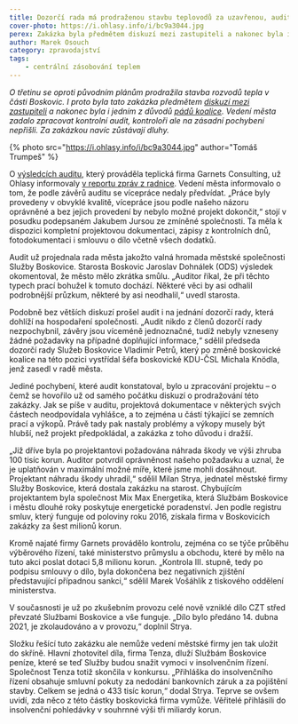 ```yaml
---
title: Dozorčí rada má prodraženou stavbu teplovodů za uzavřenou, audit zásadní pochybení nenašel
cover-photo: https://i.ohlasy.info/i/bc9a3044.jpg
perex: Zakázka byla předmětem diskuzí mezi zastupiteli a nakonec byla i jedním z důvodů pádů koalice.
author: Marek Osouch
category: zpravodajství
tags:
    - centrální zásobování teplem
---
```


*O třetinu se oproti původním plánům prodražila stavba rozvodů tepla v části Boskovic. I proto byla tato zakázka předmětem [diskuzí mezi zastupiteli](https://ohlasy.info/clanky/2020/12/zastupitelstvo.html) a nakonec byla i jedním z důvodů [pádů koalice](https://ohlasy.info/clanky/2021/03/pad-koalice.html). Vedení města zadalo zpracovat kontrolní audit, kontroloři ale na zásadní pochybení nepřišli. Za zakázkou navíc zůstávají dluhy.*

{% photo src="https://i.ohlasy.info/i/bc9a3044.jpg" author="Tomáš Trumpeš" %}

O [výsledcích auditu](https://data.ohlasy.info/2021/audit-czt.pdf), který prováděla teplická firma Garnets Consulting, už Ohlasy informovaly [v reportu zpráv z radnice](https://ohlasy.info/clanky/2021/05/z-radnice.html). Vedení města informovalo o tom, že podle závěrů auditu se vícepráce nedaly předvídat. „Práce byly provedeny v obvyklé kvalitě, vícepráce jsou podle našeho názoru oprávněné a bez jejich provedení by nebylo možné projekt dokončit,“ stojí v posudku podepsaném Jakubem Jursou ze zmíněné společnosti. Ta měla k dispozici kompletní projektovou dokumentaci, zápisy z kontrolních dnů, fotodokumentaci i smlouvu o dílo včetně všech dodatků.

Audit už projednala rada města jakožto valná hromada městské společnosti Služby Boskovice. Starosta Boskovic Jaroslav Dohnálek (ODS) výsledek okomentoval, že město mělo zkrátka smůlu. „Auditor říkal, že při těchto typech prací bohužel k tomuto dochází. Některé věci by asi odhalil podrobnější průzkum, některé by asi neodhalil,“ uvedl starosta.

Podobně bez větších diskuzí prošel audit i na jednání dozorčí rady, která dohlíží na hospodaření společnosti. „Audit nikdo z členů dozorčí rady nezpochybnil, závěry jsou víceméně jednoznačné, tudíž nebyly vzneseny žádné požadavky na případné doplňující informace,“ sdělil předseda dozorčí rady Služeb Boskovice Vladimír Petrů, který po změně boskovické koalice na této pozici vystřídal šéfa boskovické KDU-ČSL Michala Knödla, jenž zasedl v radě města.

Jediné pochybení, které audit konstatoval, bylo u zpracování projektu – o čemž se hovořilo už od samého počátku diskuzí o prodražování této zakázky. Jak se píše v auditu, projektová dokumentace v některých svých částech neodpovídala vyhlášce, a to zejména u částí týkající se zemních prací a výkopů. Právě tady pak nastaly problémy a výkopy musely být hlubší, než projekt předpokládal, a zakázka z toho důvodu i dražší.

„Již dříve byla po projektantovi požadována náhrada škody ve výši zhruba 100 tisíc korun. Auditor potvrdil oprávněnost našeho požadavku a uznal, že je uplatňován v maximální možné míře, které jsme mohli dosáhnout. Projektant náhradu škody uhradil,“ sdělil Milan Strya, jednatel městské firmy Služby Boskovice, která dostala zakázku na starost. Chybujícím projektantem byla společnost Mix Max Energetika, která Službám Boskovice i městu dlouhé roky poskytuje energetické poradenství. Jen podle registru smluv, který funguje od poloviny roku 2016, získala firma v Boskovicích zakázky za šest milionů korun.

Kromě najaté firmy Garnets provádělo kontrolu, zejména co se týče průběhu výběrového řízení, také ministerstvo průmyslu a obchodu, které by mělo na tuto akci poslat dotaci 5,8 milionu korun. „Kontrola III. stupně, tedy po podpisu smlouvy o dílo, byla dokončena bez negativních zjištění představující případnou sankci,“ sdělil Marek Vošáhlík z tiskového oddělení ministerstva.

V současnosti je už po zkušebním provozu celé nově vzniklé dílo CZT střed převzaté Službami Boskovice a vše funguje. „Dílo bylo předáno 14. dubna 2021, je zkolaudováno a v provozu,“ doplnil Strya.

Složku řešící tuto zakázku ale nemůže vedení městské firmy jen tak uložit do skříně. Hlavní zhotovitel díla, firma Tenza, dluží Službám Boskovice peníze, které se teď Služby budou snažit vymoci v insolvenčním řízení. Společnost Tenza totiž skončila v konkursu. „Přihláška do insolvenčního řízení obsahuje smluvní pokuty za nedodání bankovních záruk a za pojištění stavby. Celkem se jedná o 433 tisíc korun,“ dodal Strya. Teprve se ovšem uvidí, zda něco z této částky boskovická firma vymůže. Věřitelé přihlásili do insolvenční pohledávky v souhrnné výši tři miliardy korun.
